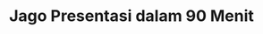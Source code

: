 ---
layout:   certificate
title:    "Jago Presentasi dalam 90 Menit"
slug:     skillacademy-presentasi
category: skillacademy
issuer:   "Skill Academy"
---